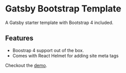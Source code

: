 # Gatsby Bootstrap Template

A Gatsby starter template with Bootstrap 4 included.

## Features

- Boostrap 4 support out of the box.
- Comes with React Helmet for adding site meta tags

Checkout the [demo](https://varunagrawal.github.io/gatsby-bootstrap-template/).
